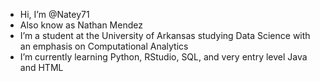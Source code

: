 - Hi, I’m @Natey71
- Also know as Nathan Mendez
- I’m a student at the University of Arkansas studying Data Science with an emphasis on Computational Analytics
- I’m currently learning Python, RStudio, SQL, and very entry level Java and HTML

<!---
Natey71/Natey71 is a ✨ special ✨ repository because its `README.md` (this file) appears on your GitHub profile.
You can click the Preview link to take a look at your changes.
--->

